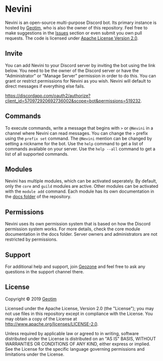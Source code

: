 # Nevini

Nevini is an open-source multi-purpose Discord bot.
Its primary instance is hosted by [Geotim](https://github.com/geotim90), who is also the owner of this repository.
Feel free to make suggestions in the [Issues](https://github.com/geotim90/Nevini/issues) section or even submit you own pull requests.
The code is licensed under [Apache License Version 2.0](#license).

## Invite

You can add Nevini to your Discord server by inviting the bot using the link below.
You need to be the owner of the Discord server or have the "Administrator" or "Manage Server" permission in order to do this.
You can grant or restrict permissions for Nevini as you wish.
Nevini will default to direct messages if everything else fails.

https://discordapp.com/oauth2/authorize?client_id=570972920692736002&scope=bot&permissions=519232.

## Commands

To execute commands, write a message that begins with `>` or `@Nevini` in a channel where Nevini can read messages.
You can change the `>` prefix using the `prefix set` command.
The `@Nevini` mention can be changed by setting a nickname for the bot.
Use the `help` command to get a list of commands available on your server.
Use the `help --all` command to get a list of all supported commands.

## Modules

Nevini has multiple modules, which can be activated seperately.
By default, only the `core` and `guild` modules are active.
Other modules can be activated with the `module add` command.
Each module has its own documentation in the [docs folder](./README) of the repository.

## Permissions

Nevini uses its own permission system that is based on how the Discord permission system works.
For more details, check the core module documentation in the docs folder.
Server owners and administrators are not restricted by permissions.

## Support

For additional help and support, join [Geozone](https://discord.gg/jKVZFhD) and feel free to ask any questions in the
support channel there.

## License

Copyright &copy; 2019 [Geotim](https://github.com/geotim90)

Licensed under the Apache License, Version 2.0 (the "License"); you may not use files in this repository except in
compliance with the License. You may obtain a copy of the License at http://www.apache.org/licenses/LICENSE-2.0.

Unless required by applicable law or agreed to in writing, software distributed under the License is distributed on an
"AS IS" BASIS, WITHOUT WARRANTIES OR CONDITIONS OF ANY KIND, either express or implied. See the License for the
specific language governing permissions and limitations under the License.
